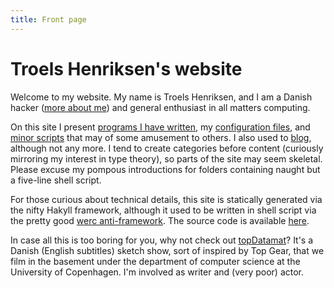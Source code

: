 ```yaml
---
title: Front page
---
```


Troels Henriksen's website
================================

Welcome to my website.  My name is Troels Henriksen, and I am a Danish
hacker ([more about me][1]) and general enthusiast in all matters
computing.

On this site I present [programs I have written][2], my [configuration
files][3], and [minor scripts][4] that may of some amusement to
others.  I also used to [blog][5], although not any more.  I tend to
create categories before content (curiously mirroring my interest in
type theory), so parts of the site may seem skeletal.  Please excuse
my pompous introductions for folders containing naught but a five-line
shell script.

For those curious about technical details, this site is statically
generated via the nifty Hakyll framework, although it used to be
written in shell script via the pretty good [werc anti-framework][6].
The source code is available [here][sigkillsource].

In case all this is too boring for you, why not check out
[topDatamat][7]?  It's a Danish (English subtitles) sketch show, sort
of inspired by Top Gear, that we film in the basement under the
department of computer science at the University of Copenhagen.  I'm
involved as writer and (very poor) actor.

[1]: /me.html
[2]: /programs
[3]: /config
[4]: /hacks
[5]: /blog
[6]: http://werc.cat-v.org/
[7]: http://topdatamat.dk
[sigkillsource]: http://github.com/Athas/sigkill.dk
